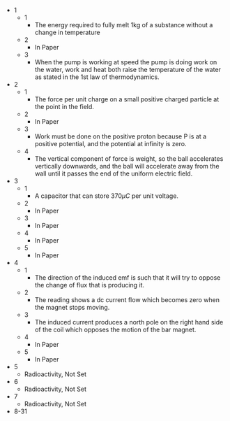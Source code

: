 - 1
	- 1
		- The energy required to fully melt 1kg of a substance without a change in temperature
	- 2
		- In Paper
	- 3
		- When the pump is working at speed the pump is doing work on the water, work and heat both raise the temperature of the water as stated in the 1st law of thermodynamics.
- 2
	- 1
		- The force per unit charge on a small positive charged particle at the point in the field.
	- 2
		- In Paper
	- 3
		- Work must be done on the positive proton because P is at a positive potential, and the potential at infinity is zero.
	- 4
		- The vertical component of force is weight, so the ball accelerates vertically downwards, and the ball will accelerate away from the wall until it passes the end of the uniform electric field.
- 3
	- 1
		- A capacitor that can store 370$\mu C$ per unit voltage.
	- 2
		- In Paper
	- 3
		- In Paper
	- 4
		- In Paper
	- 5
		- In Paper
- 4
	- 1
		- The direction of the induced emf is such that it will try to oppose the change of flux that is producing it.
	- 2
		- The reading shows a dc current flow which becomes zero when the magnet stops moving.
	- 3
		- The induced current produces a north pole on the right hand side of the coil which opposes the motion of the bar magnet.
	- 4
		- In Paper
	- 5
		- In Paper
- 5
	- Radioactivity, Not Set
- 6
	- Radioactivity, Not Set
- 7
	- Radioactivity, Not Set
- 8-31